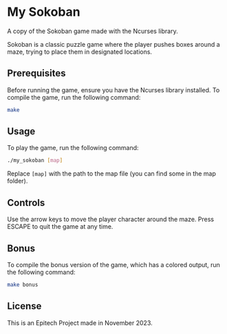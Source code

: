 # My Sokoban

A copy of the Sokoban game made with the Ncurses library.

Sokoban is a classic puzzle game where the player pushes boxes around a maze, trying to place them in designated locations.

## Prerequisites

Before running the game, ensure you have the Ncurses library installed.
To compile the game, run the following command:

```bash
make
```

## Usage

To play the game, run the following command:

```bash
./my_sokoban [map]
```

Replace `[map]` with the path to the map file (you can find some in the map folder).

## Controls

Use the arrow keys to move the player character around the maze. Press ESCAPE to quit the game at any time.

## Bonus

To compile the bonus version of the game, which has a colored output, run the following command:

```bash
make bonus
```

## License

This is an Epitech Project made in November 2023.